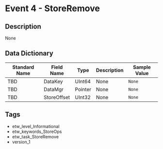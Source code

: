 # Event 4 - StoreRemove

## Description
None

## Data Dictionary
|Standard Name|Field Name|Type|Description|Sample Value|
|---|---|---|---|---|
|TBD|DataKey|UInt64|None|`None`|
|TBD|DataMgr|Pointer|None|`None`|
|TBD|StoreOffset|UInt32|None|`None`|

## Tags
* etw_level_Informational
* etw_keywords_StoreOps
* etw_task_StoreRemove
* version_1
